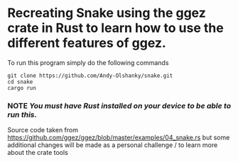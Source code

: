 # Recreating Snake using the ggez crate in Rust to learn how to use the different features of ggez.

To run this program simply do the following commands
```
git clone https://github.com/Andy-Olshanky/snake.git
cd snake
cargo run
```
### NOTE *You must have Rust installed on your device to be able to run this.*

Source code taken from https://github.com/ggez/ggez/blob/master/examples/04_snake.rs but some additional changes will be made as a personal challenge / to learn more about the crate tools
